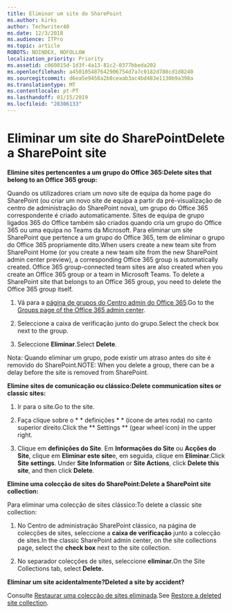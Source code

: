 ```yaml
---
title: Eliminar um site do SharePoint
ms.author: kirks
author: Techwriter40
ms.date: 12/3/2018
ms.audience: ITPro
ms.topic: article
ROBOTS: NOINDEX, NOFOLLOW
localization_priority: Priority
ms.assetid: c060815d-1d3f-4a13-81c2-0377bbeda202
ms.openlocfilehash: a450105487642906754d7a7c0182d788cd1d8240
ms.sourcegitcommit: d6ea5e9458a2b8ceaab3ac4bd483e1130b9a398a
ms.translationtype: MT
ms.contentlocale: pt-PT
ms.lasthandoff: 01/15/2019
ms.locfileid: "28306133"
---
```

# <a name="delete-a-sharepoint-site"></a><span data-ttu-id="26d3c-102">Eliminar um site do SharePoint</span><span class="sxs-lookup"><span data-stu-id="26d3c-102">Delete a SharePoint site</span></span>

 <span data-ttu-id="26d3c-103">**Elimine sites pertencentes a um grupo do Office 365:**</span><span class="sxs-lookup"><span data-stu-id="26d3c-103">**Delete sites that belong to an Office 365 group:**</span></span>
  
<span data-ttu-id="26d3c-p101">Quando os utilizadores criam um novo site de equipa da home page do SharePoint (ou criar um novo site de equipa a partir da pré-visualização de centro de administração do SharePoint nova), um grupo do Office 365 correspondente é criado automaticamente. Sites de equipa de grupo ligados 365 do Office também são criados quando cria um grupo do Office 365 ou uma equipa no Teams da Microsoft. Para eliminar um site SharePoint que pertence a um grupo do Office 365, tem de eliminar o grupo do Office 365 propriamente dito.</span><span class="sxs-lookup"><span data-stu-id="26d3c-p101">When users create a new team site from SharePoint Home (or you create a new team site from the new SharePoint admin center preview), a corresponding Office 365 group is automatically created. Office 365 group-connected team sites are also created when you create an Office 365 group or a team in Microsoft Teams. To delete a SharePoint site that belongs to an Office 365 group, you need to delete the Office 365 group itself.</span></span> 
  
1. <span data-ttu-id="26d3c-107">Vá para a [página de grupos do Centro admin do Office 365](https://portal.office.com/adminportal/home#/groups).</span><span class="sxs-lookup"><span data-stu-id="26d3c-107">Go to the [Groups page of the Office 365 admin center](https://portal.office.com/adminportal/home#/groups).</span></span>
  
2. <span data-ttu-id="26d3c-108">Seleccione a caixa de verificação junto do grupo.</span><span class="sxs-lookup"><span data-stu-id="26d3c-108">Select the check box next to the group.</span></span>
  
3. <span data-ttu-id="26d3c-109">Seleccione **Eliminar**.</span><span class="sxs-lookup"><span data-stu-id="26d3c-109">Select **Delete**.</span></span> 
  
<span data-ttu-id="26d3c-110">Nota: Quando eliminar um grupo, pode existir um atraso antes do site é removido do SharePoint.</span><span class="sxs-lookup"><span data-stu-id="26d3c-110">NOTE: When you delete a group, there can be a delay before the site is removed from SharePoint.</span></span>
  
 <span data-ttu-id="26d3c-111">**Elimine sites de comunicação ou clássico:**</span><span class="sxs-lookup"><span data-stu-id="26d3c-111">**Delete communication sites or classic sites:**</span></span>
  
1. <span data-ttu-id="26d3c-112">Ir para o site.</span><span class="sxs-lookup"><span data-stu-id="26d3c-112">Go to the site.</span></span>
  
2. <span data-ttu-id="26d3c-113">Faça clique sobre o \* \* definições \* \* (ícone de artes roda) no canto superior direito.</span><span class="sxs-lookup"><span data-stu-id="26d3c-113">Click the \*\* Settings \*\* (gear wheel icon) in the upper right.</span></span> 
  
3. <span data-ttu-id="26d3c-p102">Clique em **definições do Site**. Em **Informações do Site** ou **Acções do Site**, clique em **Eliminar este site**e, em seguida, clique em **Eliminar**.</span><span class="sxs-lookup"><span data-stu-id="26d3c-p102">Click **Site settings**. Under **Site Information** or **Site Actions**, click **Delete this site**, and then click **Delete**.</span></span> 
  
 <span data-ttu-id="26d3c-116">**Elimine uma colecção de sites do SharePoint:**</span><span class="sxs-lookup"><span data-stu-id="26d3c-116">**Delete a SharePoint site collection:**</span></span>
  
<span data-ttu-id="26d3c-117">Para eliminar uma colecção de sites clássico:</span><span class="sxs-lookup"><span data-stu-id="26d3c-117">To delete a classic site collection:</span></span>
  
1. <span data-ttu-id="26d3c-118">No Centro de administração SharePoint clássico, na página de colecções de sites, seleccione a **caixa de verificação** junto a colecção de sites.</span><span class="sxs-lookup"><span data-stu-id="26d3c-118">In the classic SharePoint admin center, on the site collections page, select the **check box** next to the site collection.</span></span> 
  
2. <span data-ttu-id="26d3c-119">No separador colecções de sites, seleccione **eliminar.**</span><span class="sxs-lookup"><span data-stu-id="26d3c-119">On the Site Collections tab, select **Delete.**</span></span>
  
 <span data-ttu-id="26d3c-120">**Eliminar um site acidentalmente?**</span><span class="sxs-lookup"><span data-stu-id="26d3c-120">**Deleted a site by accident?**</span></span>
  
<span data-ttu-id="26d3c-121">Consulte [Restaurar uma colecção de sites eliminada](https://go.microsoft.com/fwlink/?linkid=867660).</span><span class="sxs-lookup"><span data-stu-id="26d3c-121">See [Restore a deleted site collection](https://go.microsoft.com/fwlink/?linkid=867660).</span></span>
  

